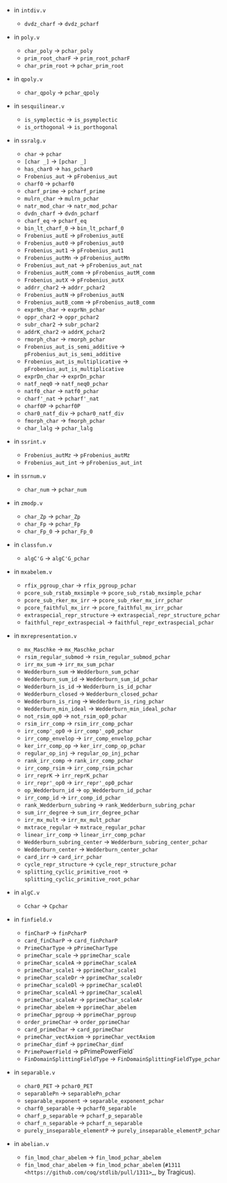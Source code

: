 - in `intdiv.v`
  + `dvdz_charf` -> `dvdz_pcharf`

- in `poly.v`
	+ `char_poly` -> `pchar_poly`
	+ `prim_root_charF` -> `prim_root_pcharF`
	+ `char_prim_root` -> `pchar_prim_root`

- in `qpoly.v`
	+ `char_qpoly` -> `pchar_qpoly`

- in `sesquilinear.v`
	+ `is_symplectic` -> `is_psymplectic`
	+ `is_orthogonal` -> `is_porthogonal`

- in `ssralg.v`
	+ `char` -> `pchar`
	+ `[char _]` -> `[pchar _]`
	+ `has_char0` -> `has_pchar0`
	+ `Frobenius_aut` -> `pFrobenius_aut`
	+ `charf0` -> `pcharf0`
	+ `charf_prime` -> `pcharf_prime`
	+ `mulrn_char` -> `mulrn_pchar`
	+ `natr_mod_char` -> `natr_mod_pchar`
	+ `dvdn_charf` -> `dvdn_pcharf`
	+ `charf_eq` -> `pcharf_eq`
	+ `bin_lt_charf_0` -> `bin_lt_pcharf_0`
	+ `Frobenius_autE` -> `pFrobenius_autE`
	+ `Frobenius_aut0` -> `pFrobenius_aut0`
	+ `Frobenius_aut1` -> `pFrobenius_aut1`
	+ `Frobenius_autMn` -> `pFrobenius_autMn`
	+ `Frobenius_aut_nat` -> `pFrobenius_aut_nat`
	+ `Frobenius_autM_comm` -> `pFrobenius_autM_comm`
	+ `Frobenius_autX` -> `pFrobenius_autX`
	+ `addrr_char2` -> `addrr_pchar2`
	+ `Frobenius_autN` -> `pFrobenius_autN`
	+ `Frobenius_autB_comm` -> `pFrobenius_autB_comm`
	+ `exprNn_char` -> `exprNn_pchar`
	+ `oppr_char2` -> `oppr_pchar2`
	+ `subr_char2` -> `subr_pchar2`
	+ `addrK_char2` -> `addrK_pchar2`
	+ `rmorph_char` -> `rmorph_pchar`
	+ `Frobenius_aut_is_semi_additive` -> `pFrobenius_aut_is_semi_additive`
	+ `Frobenius_aut_is_multiplicative` -> `pFrobenius_aut_is_multiplicative`
	+ `exprDn_char` -> `exprDn_pchar`
	+ `natf_neq0` -> `natf_neq0_pchar`
	+ `natf0_char` -> `natf0_pchar`
	+ `charf'_nat` -> `pcharf'_nat`
	+ `charf0P` -> `pcharf0P`
	+ `char0_natf_div` -> `pchar0_natf_div`
	+ `fmorph_char` -> `fmorph_pchar`
	+ `char_lalg` -> `pchar_lalg`

- in `ssrint.v`
	+ `Frobenius_autMz` -> `pFrobenius_autMz`
	+ `Frobenius_aut_int` -> `pFrobenius_aut_int`

- in `ssrnum.v`
	+ `char_num` -> `pchar_num`

- in `zmodp.v`
	+ `char_Zp` -> `pchar_Zp`
	+ `char_Fp` -> `pchar_Fp`
	+ `char_Fp_0` -> `pchar_Fp_0`

- in `classfun.v`
	+ `algC'G` -> `algC'G_pchar`

- in `mxabelem.v`
	+ `rfix_pgroup_char` -> `rfix_pgroup_pchar`
	+ `pcore_sub_rstab_mxsimple` -> `pcore_sub_rstab_mxsimple_pchar`
	+ `pcore_sub_rker_mx_irr` -> `pcore_sub_rker_mx_irr_pchar`
	+ `pcore_faithful_mx_irr` -> `pcore_faithful_mx_irr_pchar`
	+ `extraspecial_repr_structure` -> `extraspecial_repr_structure_pchar`
	+ `faithful_repr_extraspecial` -> `faithful_repr_extraspecial_pchar`

- in `mxrepresentation.v`
	+ `mx_Maschke` -> `mx_Maschke_pchar`
	+ `rsim_regular_submod` -> `rsim_regular_submod_pchar`
	+ `irr_mx_sum` -> `irr_mx_sum_pchar`
	+ `Wedderburn_sum` -> `Wedderburn_sum_pchar`
	+ `Wedderburn_sum_id` -> `Wedderburn_sum_id_pchar`
	+ `Wedderburn_is_id` -> `Wedderburn_is_id_pchar`
	+ `Wedderburn_closed` -> `Wedderburn_closed_pchar`
	+ `Wedderburn_is_ring` -> `Wedderburn_is_ring_pchar`
	+ `Wedderburn_min_ideal` -> `Wedderburn_min_ideal_pchar`
	+ `not_rsim_op0` -> `not_rsim_op0_pchar`
	+ `rsim_irr_comp` -> `rsim_irr_comp_pchar`
	+ `irr_comp'_op0` -> `irr_comp'_op0_pchar`
	+ `irr_comp_envelop` -> `irr_comp_envelop_pchar`
	+ `ker_irr_comp_op` -> `ker_irr_comp_op_pchar`
	+ `regular_op_inj` -> `regular_op_inj_pchar`
	+ `rank_irr_comp` -> `rank_irr_comp_pchar`
	+ `irr_comp_rsim` -> `irr_comp_rsim_pchar`
	+ `irr_reprK` -> `irr_reprK_pchar`
	+ `irr_repr'_op0` -> `irr_repr'_op0_pchar`
	+ `op_Wedderburn_id` -> `op_Wedderburn_id_pchar`
	+ `irr_comp_id` -> `irr_comp_id_pchar`
	+ `rank_Wedderburn_subring` -> `rank_Wedderburn_subring_pchar`
	+ `sum_irr_degree` -> `sum_irr_degree_pchar`
	+ `irr_mx_mult` -> `irr_mx_mult_pchar`
	+ `mxtrace_regular` -> `mxtrace_regular_pchar`
	+ `linear_irr_comp` -> `linear_irr_comp_pchar`
	+ `Wedderburn_subring_center` -> `Wedderburn_subring_center_pchar`
	+ `Wedderburn_center` -> `Wedderburn_center_pchar`
	+ `card_irr` -> `card_irr_pchar`
	+ `cycle_repr_structure` -> `cycle_repr_structure_pchar`
	+ `splitting_cyclic_primitive_root` -> `splitting_cyclic_primitive_root_pchar`
	
- in `algC.v`
	+ `Cchar` -> `Cpchar`

- in `finfield.v`
	+ `finCharP` -> `finPcharP`
	+ `card_finCharP` -> `card_finPcharP`
	+ `PrimeCharType` -> `pPrimeCharType`
	+ `primeChar_scale` -> `pprimeChar_scale`
	+ `primeChar_scaleA` -> `pprimeChar_scaleA`
	+ `primeChar_scale1` -> `pprimeChar_scale1`
	+ `primeChar_scaleDr` -> `pprimeChar_scaleDr`
	+ `primeChar_scaleDl` -> `pprimeChar_scaleDl`
	+ `primeChar_scaleAl` -> `pprimeChar_scaleAl`
	+ `primeChar_scaleAr` -> `pprimeChar_scaleAr`
	+ `primeChar_abelem` -> `pprimeChar_abelem`
	+ `primeChar_pgroup` -> `pprimeChar_pgroup`
	+ `order_primeChar` -> `order_pprimeChar`
	+ `card_primeChar` -> `card_pprimeChar`
	+ `primeChar_vectAxiom` -> `pprimeChar_vectAxiom`
	+ `primeChar_dimf` -> `pprimeChar_dimf`
	+ `PrimePowerField` -> pPrimePowerField`
	+ `FinDomainSplittingFieldType` -> `FinDomainSplittingFieldType_pchar`

- in `separable.v`
	+ `char0_PET` -> `pchar0_PET`
	+ `separablePn` -> `separablePn_pchar`
	+ `separable_exponent` -> `separable_exponent_pchar`
	+ `charf0_separable` -> `pcharf0_separable`
	+ `charf_p_separable` -> `pcharf_p_separable`
	+ `charf_n_separable` -> `pcharf_n_separable`
	+ `purely_inseparable_elementP` -> `purely_inseparable_elementP_pchar`

- in `abelian.v`
	+ `fin_lmod_char_abelem` -> `fin_lmod_pchar_abelem`
	+ `fin_lmod_char_abelem` -> `fin_lmod_pchar_abelem`
    (`#1311 <https://github.com/coq/stdlib/pull/1311>`_,
    by Tragicus).
